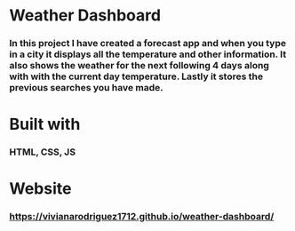 # Weather Dashboard

### In this project I have created a forecast app and when you type in a city it displays all the temperature and other information. It also shows the weather for the next following 4 days along with with the current day temperature. Lastly it stores the previous searches you have made.

# Built with 

### HTML, CSS, JS

# Website
###  https://vivianarodriguez1712.github.io/weather-dashboard/